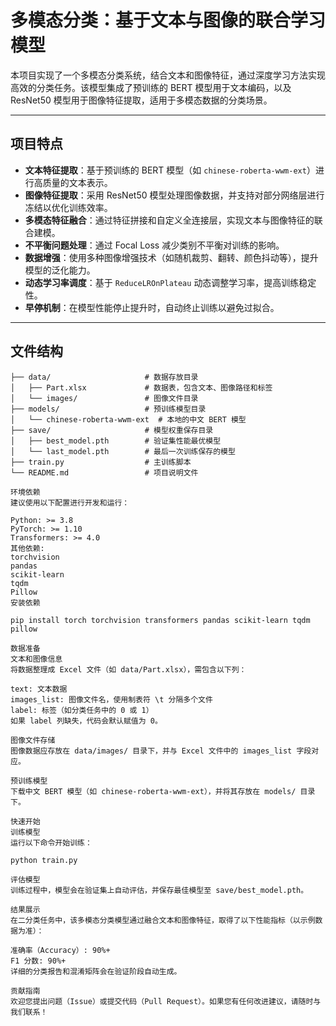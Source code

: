 # 多模态分类：基于文本与图像的联合学习模型

本项目实现了一个多模态分类系统，结合文本和图像特征，通过深度学习方法实现高效的分类任务。该模型集成了预训练的 BERT 模型用于文本编码，以及 ResNet50 模型用于图像特征提取，适用于多模态数据的分类场景。

---

## 项目特点

- **文本特征提取**：基于预训练的 BERT 模型（如 `chinese-roberta-wwm-ext`）进行高质量的文本表示。
- **图像特征提取**：采用 ResNet50 模型处理图像数据，并支持对部分网络层进行冻结以优化训练效率。
- **多模态特征融合**：通过特征拼接和自定义全连接层，实现文本与图像特征的联合建模。
- **不平衡问题处理**：通过 Focal Loss 减少类别不平衡对训练的影响。
- **数据增强**：使用多种图像增强技术（如随机裁剪、翻转、颜色抖动等），提升模型的泛化能力。
- **动态学习率调度**：基于 `ReduceLROnPlateau` 动态调整学习率，提高训练稳定性。
- **早停机制**：在模型性能停止提升时，自动终止训练以避免过拟合。

---

## 文件结构

```plaintext
├── data/                     # 数据存放目录
│   ├── Part.xlsx             # 数据表，包含文本、图像路径和标签
│   └── images/               # 图像文件目录
├── models/                   # 预训练模型目录
│   └── chinese-roberta-wwm-ext  # 本地的中文 BERT 模型
├── save/                     # 模型权重保存目录
│   ├── best_model.pth        # 验证集性能最优模型
│   └── last_model.pth        # 最后一次训练保存的模型
├── train.py                  # 主训练脚本
└── README.md                 # 项目说明文件

环境依赖
建议使用以下配置进行开发和运行：

Python: >= 3.8
PyTorch: >= 1.10
Transformers: >= 4.0
其他依赖:
torchvision
pandas
scikit-learn
tqdm
Pillow
安装依赖

pip install torch torchvision transformers pandas scikit-learn tqdm pillow

数据准备
文本和图像信息
将数据整理成 Excel 文件（如 data/Part.xlsx），需包含以下列：

text: 文本数据
images_list: 图像文件名，使用制表符 \t 分隔多个文件
label: 标签（如分类任务中的 0 或 1）
如果 label 列缺失，代码会默认赋值为 0。

图像文件存储
图像数据应存放在 data/images/ 目录下，并与 Excel 文件中的 images_list 字段对应。

预训练模型
下载中文 BERT 模型（如 chinese-roberta-wwm-ext），并将其存放在 models/ 目录下。

快速开始
训练模型
运行以下命令开始训练：

python train.py

评估模型
训练过程中，模型会在验证集上自动评估，并保存最佳模型至 save/best_model.pth。

结果展示
在二分类任务中，该多模态分类模型通过融合文本和图像特征，取得了以下性能指标（以示例数据为准）：

准确率（Accuracy）: 90%+
F1 分数: 90%+
详细的分类报告和混淆矩阵会在验证阶段自动生成。

贡献指南
欢迎您提出问题（Issue）或提交代码（Pull Request）。如果您有任何改进建议，请随时与我们联系！
